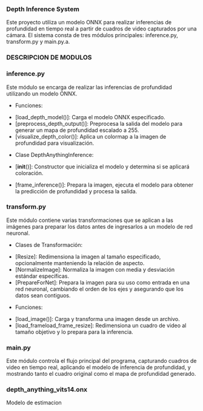 ### Depth Inference System
Este proyecto utiliza un modelo ONNX para realizar inferencias de profundidad en tiempo real a partir de cuadros de video capturados por una cámara. El sistema consta de tres módulos principales: inference.py, transform.py y main.py.a.

### DESCRIPCION DE MODULOS

### inference.py
Este módulo se encarga de realizar las inferencias de profundidad utilizando un modelo ONNX.

* Funciones:

- [load_depth_model()]: Carga el modelo ONNX especificado.
- [preprocess_depth_output()]: Preprocesa la salida del modelo para generar un mapa de profundidad escalado a 255.
- [visualize_depth_color()]: Aplica un colormap a la imagen de profundidad para visualización.


* Clase DepthAnythingInference:

- [__init__()]: Constructor que inicializa el modelo y determina si se aplicará coloración.

- [frame_inference()]: Prepara la imagen, ejecuta el modelo para obtener la predicción de profundidad y procesa la salida.

### transform.py
Este módulo contiene varias transformaciones que se aplican a las imágenes para preparar los datos antes de ingresarlos a un modelo de red neuronal.

* Clases de Transformación:

- [Resize]: Redimensiona la imagen al tamaño especificado, opcionalmente manteniendo la relación de aspecto.
- [NormalizeImage]: Normaliza la imagen con media y desviación estándar específicas.
- [PrepareForNet]: Prepara la imagen para su uso como entrada en una red neuronal, cambiando el orden de los ejes y asegurando que los datos sean contiguos.

* Funciones:

- [load_image()]: Carga y transforma una imagen desde un archivo.
- [load_frameload_frame_resize]: Redimensiona un cuadro de video al tamaño objetivo y lo prepara para la inferencia.

### main.py
Este módulo controla el flujo principal del programa, capturando cuadros de video en tiempo real, aplicando el modelo de inferencia de profundidad, y mostrando tanto el cuadro original como el mapa de profundidad generado.

### depth_anything_vits14.onx
Modelo de estimacion

